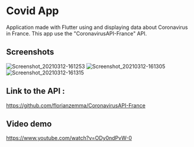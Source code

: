 # Covid App

Application made with Flutter using and displaying data about Coronavirus in France.
This app use the "CoronavirusAPI-France" API.

## Screenshots

![Screenshot_20210312-161253](https://user-images.githubusercontent.com/61854420/110963180-0f2b8780-8352-11eb-9aa9-2cb523c3d390.jpg)
![Screenshot_20210312-161305](https://user-images.githubusercontent.com/61854420/110963212-194d8600-8352-11eb-8444-71a280c2b813.jpg)
![Screenshot_20210312-161315](https://user-images.githubusercontent.com/61854420/110963214-19e61c80-8352-11eb-9a80-e51215fceaad.jpg)


## Link to the API :

https://github.com/florianzemma/CoronavirusAPI-France

## Video demo

https://www.youtube.com/watch?v=ODy0ndPvW-0
